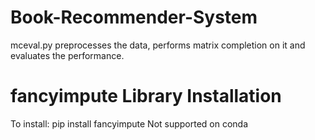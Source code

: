 # Book-Recommender-System
mceval.py preprocesses the data, performs matrix completion on it and evaluates the performance. 

# fancyimpute Library Installation
To install:
pip install fancyimpute
Not supported on conda
